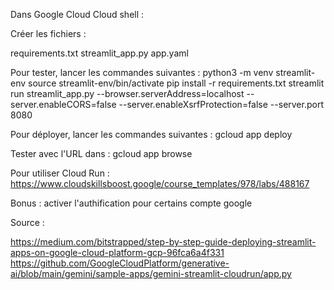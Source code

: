 Dans Google Cloud Cloud shell :

Créer les fichiers :

requirements.txt
streamlit_app.py
app.yaml

Pour tester, lancer les commandes suivantes : 
python3 -m venv 
streamlit-env source
streamlit-env/bin/activate 
pip install -r requirements.txt 
streamlit run streamlit_app.py
--browser.serverAddress=localhost
--server.enableCORS=false
--server.enableXsrfProtection=false
--server.port 8080

Pour déployer, lancer les commandes suivantes : gcloud app deploy

Tester avec l'URL dans : gcloud app browse

Pour utiliser Cloud Run : https://www.cloudskillsboost.google/course_templates/978/labs/488167

Bonus : activer l'authification pour certains compte google

Source :

https://medium.com/bitstrapped/step-by-step-guide-deploying-streamlit-apps-on-google-cloud-platform-gcp-96fca6a4f331
https://github.com/GoogleCloudPlatform/generative-ai/blob/main/gemini/sample-apps/gemini-streamlit-cloudrun/app.py